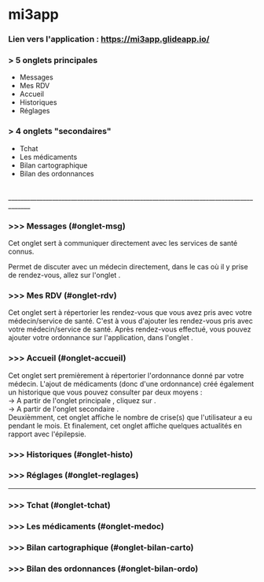 # mi3app

### Lien vers l'application : https://mi3app.glideapp.io/



### > 5 onglets principales
- <a name="onglet-msg">Messages</a>
- <a name="onglet-rdv">Mes RDV</a>
- <a name="onglet-accueil">Accueil</a>
- <a name="onglet-histo">Historiques</a>
- <a name="onglet-reglages">Réglages</a>

### > 4 onglets "secondaires"
- <a name="onglet-tchat">Tchat</a>
- <a name="onglet-medoc">Les médicaments</a>
- <a name="onglet-bilan-carto">Bilan cartographique</a>
- <a name="onglet-bilan-ordo">Bilan des ordonnances</a>
</br>
_____________________________________________________________________________________

### >>> Messages (#onglet-msg)
Cet onglet sert à communiquer directement avec les services de santé connus.</br>
<p>Permet de discuter avec un médecin directement, dans le cas où il y prise de rendez-vous, allez sur l'onglet <Mes RDV>.</p>

### >>> Mes RDV (#onglet-rdv)
Cet onglet sert à répertorier les rendez-vous que vous avez pris avec votre médecin/service de santé.
C'est à vous d'ajouter les rendez-vous pris avec votre médecin/service de santé.
Après rendez-vous effectué, vous pouvez ajouter votre ordonnance sur l'application, dans l'onglet <Accueil>.

### >>> Accueil (#onglet-accueil)
Cet onglet sert premièrement à répertorier l'ordonnance donné par votre médecin.
L'ajout de médicaments (donc d'une ordonnance) créé également un historique que vous pouvez consulter par deux moyens :</br>
-> A partir de l'onglet principale <Historiques>, cliquez sur <Bilan des ordonnances>.</br>
-> A partir de l'onglet secondaire <Bilan des ordonnances>.</br>
Deuxièmment, cet onglet affiche le nombre de crise(s) que l'utilisateur a eu pendant le mois.
Et finalement, cet onglet affiche quelques actualités en rapport avec l'épilepsie.

### >>> Historiques (#onglet-histo)

### >>> Réglages (#onglet-reglages)

_____________________________________________________________________________________

### >>> Tchat (#onglet-tchat)

### >>> Les médicaments (#onglet-medoc)

### >>> Bilan cartographique (#onglet-bilan-carto)

### >>> Bilan des ordonnances (#onglet-bilan-ordo)




